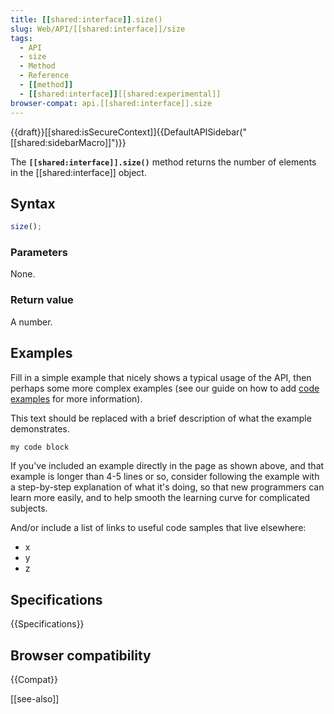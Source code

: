 ```yaml
---
title: [[shared:interface]].size()
slug: Web/API/[[shared:interface]]/size
tags:
  - API
  - size
  - Method
  - Reference
  - [[method]]
  - [[shared:interface]][[shared:experimental]]
browser-compat: api.[[shared:interface]].size
---
```

{{draft}}[[shared:isSecureContext]]{{DefaultAPISidebar("[[shared:sidebarMacro]]")}}

The **`[[shared:interface]].size()`** method returns the number of elements in the [[shared:interface]] object.

## Syntax

```js
size();
```

### Parameters

None.

### Return value

A number.

## Examples

Fill in a simple example that nicely shows a typical usage of the API, then perhaps some more complex examples (see our guide on how to add [code examples](/en-US/docs/MDN/Contribute/Structures/Code_examples) for more information).

This text should be replaced with a brief description of what the example demonstrates.

```js
my code block
```

If you've included an example directly in the page as shown above, and that example is longer than 4-5 lines or so, consider following the example with a step-by-step explanation of what it's doing, so that new programmers can learn more easily, and to help smooth the learning curve for complicated subjects.

And/or include a list of links to useful code samples that live elsewhere:

*   x
*   y
*   z

## Specifications

{{Specifications}}

## Browser compatibility

{{Compat}}

[[see-also]]